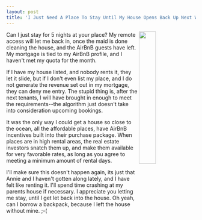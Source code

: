```yaml
---
layout: post
title: 'I Just Need A Place To Stay Until My House Opens Back Up Next Week After The AirBnB Renters Leave'
---
```

<p><img style="padding: 0px;" src="https://s3.amazonaws.com/kinlane-productions/bw-icons/bw-door-lock.png" alt="" width="30%" align="right" /></p>
<p>Can I just stay for 5 nights at your place? My remote access will let me back in, once the maid is done cleaning the house, and the AirBnB guests have left. My mortgage is tied to my AirBnB profile, and I haven't met my quota for the month.&nbsp;</p>
<p>If I have my house listed, and nobody rents it, they let it slide, but if I don't even list my place, and I do not generate the revenue set out in my mortgage, they can deny me entry. The stupid thing is, after the next tenants, I will have brought in enough to meet the requirements--the algorithm just doesn't take into consideration upcoming bookings.</p>
<p>It was the only way I could get a house so close to the ocean, all the affordable places, have AirBnB incentives built into their purchase package. When places are in high rental areas, the real estate investors snatch them up, and make them available for very favorable rates, as long as you agree to meeting a minimum amount of rental days.</p>
<p>I'll make sure this doesn't happen again, its just that Annie and I haven't gotten along lately, and I have felt like renting it. I'll spend time crashing at my parents house if necessary. I appreciate you letting me stay, until I get let back into the house. Oh yeah, can I borrow a backpack, because I left the house without mine. ;-(</p>